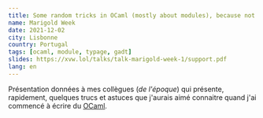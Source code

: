 ```yaml
---
title: Some random tricks in OCaml (mostly about modules), because not everyone reads the whole manual (neither do I)
name: Marigold Week
date: 2021-12-02
city: Lisbonne
country: Portugal
tags: [ocaml, module, typage, gadt]
slides: https://xvw.lol/talks/talk-marigold-week-1/support.pdf
lang: en
---
```


Présentation données à mes collègues (_de l'époque_) qui présente,
rapidement, quelques trucs et astuces que j'aurais aimé connaitre
quand j'ai commencé à écrire du [OCaml](https://ocaml.org).
